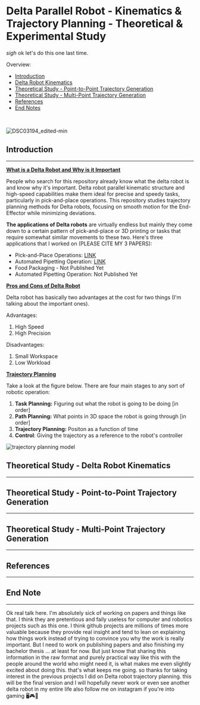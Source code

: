 # Delta Parallel Robot - Kinematics & Trajectory Planning - Theoretical & Experimental Study
*sigh* ok let's do this one last time. 


Overview: 
- [Introduction](#section-introduction)
- [Delta Robot Kinematics](section-deltarobot_kinematics)
- [Theoretical Study - Point-to-Point Trajectory Generation](section-point2point_trajectory_generation)
- [Theoretical Study - Multi-Point Trajectory Generation](section-multipoint_trajectory_generation)
- [References](section-references)
- [End Notes](section-endnote)

</br>

![DSC03194_edited-min](https://github.com/Arvin-Mohammadi/Delta-Robot-Trajectory-Planning-V3/assets/69509720/5d0b34e0-8cbd-4d3d-9884-382a565008ef)


<a name="section-introduction"></a>
## Introduction
------

<ins>**What is a Delta Robot and Why is it Important**</ins> 

People who search for this repository already know what the delta robot is and know why it's important. Delta robot parallel kinematic structure and high-speed capabilities make them ideal for precise and speedy tasks, particularly in pick-and-place operations. This repository studies trajectory planning methods for Delta robots, focusing on smooth motion for the End-Effector while minimizing deviations.

**The applications of Delta robots** are virtually endless but mainly they come down to a certain pattern of pick-and-place or 3D printing or tasks that require somewhat similar movements to these two. Here's three applications that I worked on (PLEASE CITE MY 3 PAPERS):

- Pick-and-Place Operations: [LINK](https://ieeexplore.ieee.org/abstract/document/10334699)
- Automated Pipetting Operation: [LINK](https://ieeexplore.ieee.org/abstract/document/10412424)
- Food Packaging - Not Published Yet
- Automated Pipetting Operation: Not Published Yet

<ins>**Pros and Cons of Delta Robot**</ins>

Delta robot has basically two advantages at the cost for two things (I'm talking about the important ones). 

Advantages: 
1. High Speed
2. High Precision

Disadvantages:
1. Small Workspace
2. Low Workload

<ins>**Trajectory Planning**</ins> 

Take a look at the figure below. There are four main stages to any sort of robotic operation:
1. **Task Planning:** Figuring out what the robot is going to be doing [in order]
2. **Path Planning:** What points in 3D space the robot is going through [in order]
3. **Trajectory Planning:** Positon as a function of time
4. **Control**: Giving the trajectory as a reference to the robot's controller

![trajectory planning model](https://github.com/Arvin-Mohammadi/Delta-Robot-Trajectory-Planning-V3/assets/69509720/5924887e-6c97-4af0-b3d5-d6d9a3c5c459)


<a name="section-deltarobot_kinematics"></a>
## Theoretical Study - Delta Robot Kinematics
------


<a name="section-point2point_trajectory_generation"></a>
## Theoretical Study - Point-to-Point Trajectory Generation
------


<a name="section-multipoint_trajectory_generation"></a>
## Theoretical Study - Multi-Point Trajectory Generation
------


<a name="section-references"></a>
## References
------


<a name="section-endnote"></a>
## End Note
------
Ok real talk here. I'm absolutely sick of working on papers and things like that. I think they are pretentious and faily useless for computer and robotics projects such as this one. I think github projects are millions of times more valuable because they provide real insight and tend to lean on explaining how things work instead of trying to convince you why the work is really important. But I need to work on publishing papers and also finishing my bachelor thesis ... at least for now. But just know that sharing this information in the raw format and purely practical way like this with the people around the world who might need it, is what makes me even slightly excited about doing this. that's what keeps me going. so thanks for taking interest in the previous projects I did on Delta robot trajectory planning. this will be the final version and I will hopefully never work or even see another delta robot in my entire life also follow me on instagram if you're into gaming 🖥️🎮🤖  

